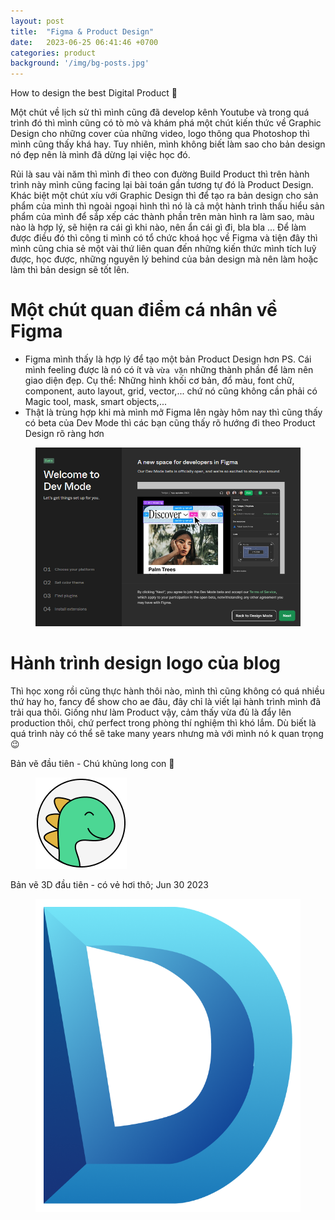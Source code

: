 ```yaml
---
layout: post
title:  "Figma & Product Design"
date:   2023-06-25 06:41:46 +0700
categories: product
background: '/img/bg-posts.jpg'
---
```

How to design the best Digital Product 💚

Một chút về lịch sử thì mình cũng đã develop kênh Youtube và trong quá trình đó thì mình cũng có tò mò và khám phá một chút kiến thức về Graphic Design cho những cover của những video, logo thông qua Photoshop thì mình cũng thấy khá hay. Tuy nhiên, mình không biết làm sao cho bản design nó đẹp nên là mình đã dừng lại việc học đó.

Rủi là sau vài năm thì mình đi theo con đường Build Product thì trên hành trình này mình cũng facing lại bài toán gần tương tự đó là Product Design. Khác biệt một chút xíu với Graphic Design thì để tạo ra bản design cho sản phẩm của mình thì ngoài ngoại hình thì nó là cả một hành trình thấu hiểu sản phẩm của mình để sắp xếp các thành phần trên màn hình ra làm sao, màu nào là hợp lý, sẽ hiện ra cái gì khi nào, nên ẩn cái gì đi, bla bla ... Để làm được điều đó thì công ti mình có tổ chức khoá học về Figma và tiện đây thì mình cũng chia sẻ một vài thứ liên quan đến những kiến thức mình tích luỹ được, học được, những nguyên lý behind của bản design mà nên làm hoặc làm thì bản design sẽ tốt lên.

# Một chút quan điểm cá nhân về Figma
- Figma mình thấy là hợp lý để tạo một bản Product Design hơn PS. Cái mình feeling được là nó có ít và `vừa vặn` những thành phần để làm nên giao diện đẹp. Cụ thể: Những hình khối cơ bản, đổ màu, font chữ, component, auto layout, grid, vector,... chứ nó cũng không cần phải có Magic tool, mask, smart objects,...
- Thật là trùng hợp khi mà mình mở Figma lên ngày hôm nay thì cũng thấy có beta của Dev Mode thì các bạn cũng thấy rõ hướng đi theo Product Design rõ ràng hơn
<figure class="half">
	<img src="/img/figma/dev-mode.png">
</figure>

# Hành trình design logo của blog
Thì học xong rồi cũng thực hành thôi nào, mình thì cũng không có quá nhiều thứ hay ho, fancy để show cho ae đâu, đây chỉ là viết lại hành trình mình đã trải qua thôi. Giống như làm Product vậy, cảm thấy vừa đủ là đẩy lên production thôi, chứ perfect trong phòng thí nghiệm thì khó lắm. Dù biết là quá trình này có thể sẽ take many years nhưng mà với mình nó k quan trọng 😉

Bản vẽ đầu tiên - Chú khủng long con 🤪
<figure>
	<img src="/img/figma/logo.v1.png">
</figure>

Bản vẽ 3D đầu tiên - có vẻ hơi thô; Jun 30 2023
<figure>
	<img src="/img/figma/giapdong.live.02072023.png">
</figure>